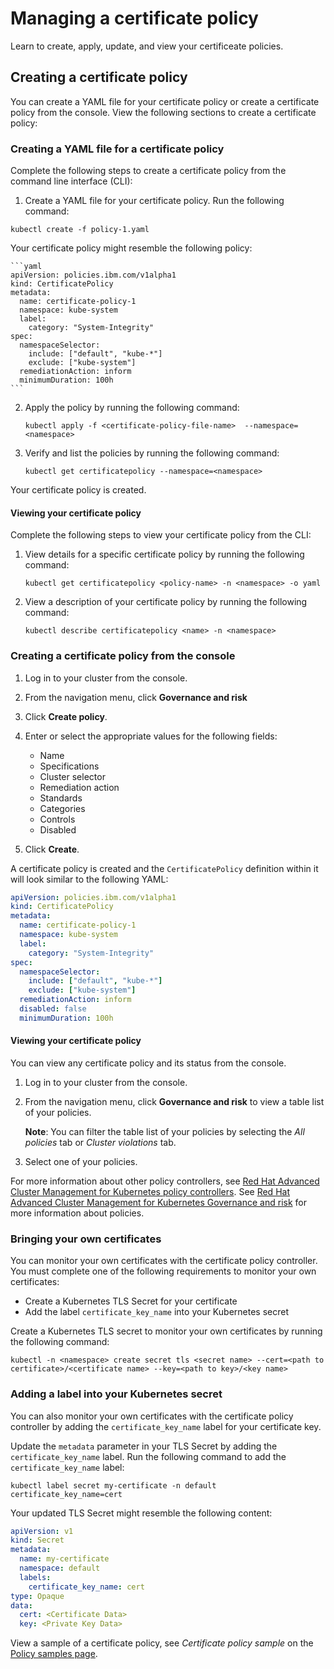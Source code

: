 # Managing a certificate policy

Learn to create, apply, update, and view your certificeate policies.

## Creating a certificate policy 

You can create a YAML file for your certificate policy or create a certificate policy from the console. View the following sections to create a certificate policy:

### Creating a YAML file for a certificate policy

Complete the following steps to create a certificate policy from the command line interface (CLI):

1. Create a YAML file for your certificate policy. Run the following command:

  ```
  kubectl create -f policy-1.yaml
  ```

  Your certificate policy might resemble the following policy:

    ```yaml
    apiVersion: policies.ibm.com/v1alpha1
    kind: CertificatePolicy
    metadata:
      name: certificate-policy-1
      namespace: kube-system
      label:
        category: "System-Integrity"
    spec:
      namespaceSelector:
        include: ["default", "kube-*"]
        exclude: ["kube-system"]
      remediationAction: inform
      minimumDuration: 100h
    ```

2. Apply the policy by running the following command:

   ```
   kubectl apply -f <certificate-policy-file-name>  --namespace=<namespace>
   ```

3. Verify and list the policies by running the following command:

   ```
   kubectl get certificatepolicy --namespace=<namespace>
   ```

Your certificate policy is created.

#### Viewing your certificate policy

Complete the following steps to view your certificate policy from the CLI:

1. View details for a specific certificate policy by running the following command:

   ```
   kubectl get certificatepolicy <policy-name> -n <namespace> -o yaml
   ```

2. View a description of your certificate policy by running the following command:

   ```
   kubectl describe certificatepolicy <name> -n <namespace>
   ```

### Creating a certificate policy from the console

1. Log in to your cluster from the console.
2. From the navigation menu, click **Governance and risk**
3. Click **Create policy**.
4. Enter or select the appropriate values for the following fields:
   * Name
   * Specifications
   * Cluster selector
   * Remediation action
   * Standards
   * Categories
   * Controls
   * Disabled

5. Click **Create**.

A certificate policy is created and the `CertificatePolicy` definition within it will look similar to the following YAML:

   ```yaml
   apiVersion: policies.ibm.com/v1alpha1
   kind: CertificatePolicy
   metadata:
     name: certificate-policy-1
     namespace: kube-system
     label:
       category: "System-Integrity"
   spec:
     namespaceSelector:
       include: ["default", "kube-*"]
       exclude: ["kube-system"]
     remediationAction: inform
     disabled: false
     minimumDuration: 100h
   ```

#### Viewing your certificate policy

You can view any certificate policy and its status from the console.

1. Log in to your cluster from the console.
2. From the navigation menu, click **Governance and risk** to view a table list of your policies.

   **Note**: You can filter the table list of your policies by selecting the _All policies_ tab or _Cluster violations_ tab.
4. Select one of your policies.


For more information about other policy controllers, see [Red Hat Advanced Cluster Management for Kubernetes policy controllers](../governance/policy_controllers.md). See [Red Hat Advanced Cluster Management for Kubernetes Governance and risk](../governance/compliance_intro.md) for more information about policies.

### Bringing your own certificates

You can monitor your own certificates with the certificate policy controller. You must complete one of the following requirements to monitor your own certificates:

* Create a Kubernetes TLS Secret for your certificate
* Add the label `certificate_key_name` into your Kubernetes secret

Create a Kubernetes TLS secret to monitor your own certificates by running the following command:

   ```
   kubectl -n <namespace> create secret tls <secret name> --cert=<path to certificate>/<certificate name> --key=<path to key>/<key name>
   ```

### Adding a label into your Kubernetes secret

You can also monitor your own certificates with the certificate policy controller by adding the `certificate_key_name` label for your certificate key.

Update the `metadata` parameter in your TLS Secret by adding the `certificate_key_name` label. Run the following command to add the `certificate_key_name` label:

   ```
   kubectl label secret my-certificate -n default certificate_key_name=cert
   ```

   Your updated TLS Secret might resemble the following content:

   ```yaml
   apiVersion: v1
   kind: Secret
   metadata:
     name: my-certificate
     namespace: default
     labels:
       certificate_key_name: cert
   type: Opaque
   data:
     cert: <Certificate Data>
     key: <Private Key Data>
   ```

View a sample of a certificate policy, see _Certificate policy sample_ on the [Policy samples page](policy_samples_intro.md).
